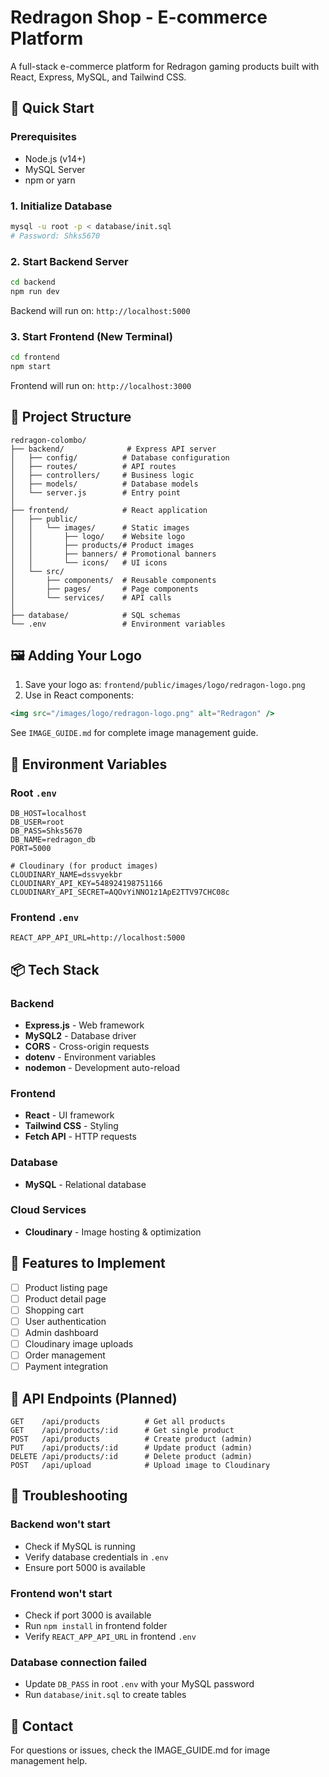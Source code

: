 # Redragon Shop - E-commerce Platform

A full-stack e-commerce platform for Redragon gaming products built with React, Express, MySQL, and Tailwind CSS.

## 🚀 Quick Start

### Prerequisites
- Node.js (v14+)
- MySQL Server
- npm or yarn

### 1. Initialize Database
```bash
mysql -u root -p < database/init.sql
# Password: Shks5670
```

### 2. Start Backend Server
```bash
cd backend
npm run dev
```
Backend will run on: `http://localhost:5000`

### 3. Start Frontend (New Terminal)
```bash
cd frontend
npm start
```
Frontend will run on: `http://localhost:3000`

## 📁 Project Structure

```
redragon-colombo/
├── backend/              # Express API server
│   ├── config/          # Database configuration
│   ├── routes/          # API routes
│   ├── controllers/     # Business logic
│   ├── models/          # Database models
│   └── server.js        # Entry point
│
├── frontend/            # React application
│   ├── public/
│   │   └── images/      # Static images
│   │       ├── logo/    # Website logo
│   │       ├── products/# Product images
│   │       ├── banners/ # Promotional banners
│   │       └── icons/   # UI icons
│   └── src/
│       ├── components/  # Reusable components
│       ├── pages/       # Page components
│       └── services/    # API calls
│
├── database/            # SQL schemas
└── .env                 # Environment variables
```

## 🖼️ Adding Your Logo

1. Save your logo as: `frontend/public/images/logo/redragon-logo.png`
2. Use in React components:
```jsx
<img src="/images/logo/redragon-logo.png" alt="Redragon" />
```

See `IMAGE_GUIDE.md` for complete image management guide.

## 🔧 Environment Variables

### Root `.env`
```env
DB_HOST=localhost
DB_USER=root
DB_PASS=Shks5670
DB_NAME=redragon_db
PORT=5000

# Cloudinary (for product images)
CLOUDINARY_NAME=dssvyekbr
CLOUDINARY_API_KEY=548924198751166
CLOUDINARY_API_SECRET=AQOvYiNNO1z1ApE2TTV97CHC08c
```

### Frontend `.env`
```env
REACT_APP_API_URL=http://localhost:5000
```

## 📦 Tech Stack

### Backend
- **Express.js** - Web framework
- **MySQL2** - Database driver
- **CORS** - Cross-origin requests
- **dotenv** - Environment variables
- **nodemon** - Development auto-reload

### Frontend
- **React** - UI framework
- **Tailwind CSS** - Styling
- **Fetch API** - HTTP requests

### Database
- **MySQL** - Relational database

### Cloud Services
- **Cloudinary** - Image hosting & optimization

## 🎯 Features to Implement

- [ ] Product listing page
- [ ] Product detail page
- [ ] Shopping cart
- [ ] User authentication
- [ ] Admin dashboard
- [ ] Cloudinary image uploads
- [ ] Order management
- [ ] Payment integration

## 📝 API Endpoints (Planned)

```
GET    /api/products          # Get all products
GET    /api/products/:id      # Get single product
POST   /api/products          # Create product (admin)
PUT    /api/products/:id      # Update product (admin)
DELETE /api/products/:id      # Delete product (admin)
POST   /api/upload            # Upload image to Cloudinary
```

## 🐛 Troubleshooting

### Backend won't start
- Check if MySQL is running
- Verify database credentials in `.env`
- Ensure port 5000 is available

### Frontend won't start
- Check if port 3000 is available
- Run `npm install` in frontend folder
- Verify `REACT_APP_API_URL` in frontend `.env`

### Database connection failed
- Update `DB_PASS` in root `.env` with your MySQL password
- Run `database/init.sql` to create tables

## 📧 Contact

For questions or issues, check the IMAGE_GUIDE.md for image management help.

